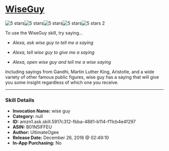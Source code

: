# [WiseGuy](http://alexa.amazon.com/#skills/amzn1.ask.skill.5917c312-fbba-4881-b114-f11cb4e4f297)
![5 stars](../../images/ic_star_black_18dp_1x.png)![5 stars](../../images/ic_star_black_18dp_1x.png)![5 stars](../../images/ic_star_black_18dp_1x.png)![5 stars](../../images/ic_star_black_18dp_1x.png)![5 stars](../../images/ic_star_black_18dp_1x.png) 2

To use the WiseGuy skill, try saying...

* *Alexa, ask wise guy to tell me a saying*

* *Alexa, tell wise guy to give me a saying*

* *Alexa, open wise guy and tell me a wise saying*

Including sayings from Gandhi, Martin Luther King, Aristotle, and a wide variety of other famous public figures, wise guy has a saying that will give you some insight regardless of which one you receive.

***

### Skill Details

* **Invocation Name:** wise guy
* **Category:** null
* **ID:** amzn1.ask.skill.5917c312-fbba-4881-b114-f11cb4e4f297
* **ASIN:** B01N5IFFEU
* **Author:** UltimateOgee
* **Release Date:** December 26, 2016 @ 02:49:10
* **In-App Purchasing:** No
